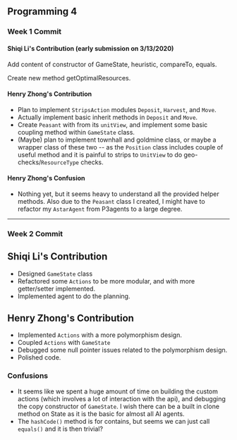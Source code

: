 ## Programming 4



### Week 1 Commit

#### Shiqi Li's Contribution (early submission on 3/13/2020)
Add content of constructor of GameState, heuristic, compareTo, equals.

Create new method getOptimalResources.


#### Henry Zhong's Contribution

* Plan to implement `StripsAction` modules `Deposit`, `Harvest`, and `Move`.
* Actually implement basic inherit methods in `Deposit` and `Move`.
* Create `Peasant` with from its `unitView`, and implement some basic coupling method within `GameState` class.
* (Maybe) plan to implement townhall and goldmine class, or maybe a wrapper class of these two -- as the `Position` class includes couple of useful method and it is painful to strips to `UnitView` to do geo-checks/`ResourceType` checks.


#### Henry Zhong's Confusion
* Nothing yet, but it seems heavy to understand all the provided helper methods. Also due to the `Peasant` class I created, I might have to refactor my `AstarAgent` from P3agents to a large degree.


---

### Week 2 Commit

## Shiqi Li's Contribution
* Designed `GameState` class
* Refactored some `Actions` to be more modular, and with more getter/setter implemented.
* Implemented agent to do the planning.

## Henry Zhong's Contribution
* Implemented `Actions` with a more polymorphism design.
* Coupled `Actions` with `GameState`
* Debugged some null pointer issues related to the polymorphism design.
* Polished code.

### Confusions
* It seems like we spent a huge amount of time on building the custom actions (which involves a lot of interaction with the api), and debugging the copy constructor of `GameState`. I wish there can be a built in clone method on State as it is the basic for almost all AI agents.
* The `hashCode()` method is for contains, but seems we can just call `equals()` and it is then trivial?